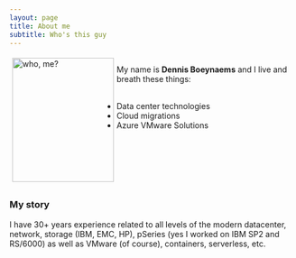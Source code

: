 ```yaml
---
layout: page
title: About me
subtitle: Who's this guy
---
```

<head>
 <style type="text/css">
    img {
      margin: 5px;
      border: 50px;
      float: left;
    }
</style>
</head>

<div class="square">
        <div> <img src="/AVSblog/assets/img/IMG_9409.jpg" alt="who, me?" width="180" height="220" float=left margin=50px>
</div>
<br>My name is <b>Dennis Boeynaems</b> and I live and breath these things: <br>
<br>
<div style="padding-left: 60px;">
<ul>
    <li>Data center technologies</li>  
    <li>Cloud migrations</li>
    <li>Azure VMware Solutions</li>
</ul>
</div>
<br>
<br>
<br>
<br>
<br>
</div>

### My story

I have 30+ years experience related to all levels of the modern datacenter, network, storage (IBM, EMC, HP), pSeries (yes I worked on IBM SP2 and RS/6000) as well as VMware (of course), containers, serverless, etc.
